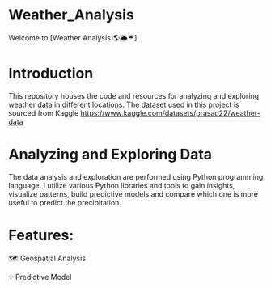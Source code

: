 # Weather_Analysis
Welcome to [Weather Analysis 🌎🌦️☔️]!

# Introduction
This repository houses the code and resources for analyzing and exploring weather data in different locations. The dataset used in this project is sourced from Kaggle https://www.kaggle.com/datasets/prasad22/weather-data 

# Analyzing and Exploring Data
The data analysis and exploration are performed using Python programming language. I utilize various Python libraries and tools to gain insights, visualize patterns, build predictive models and compare which one is more useful to predict the precipitation. 


# Features:
🗺️ Geospatial Analysis

💡 Predictive Model
